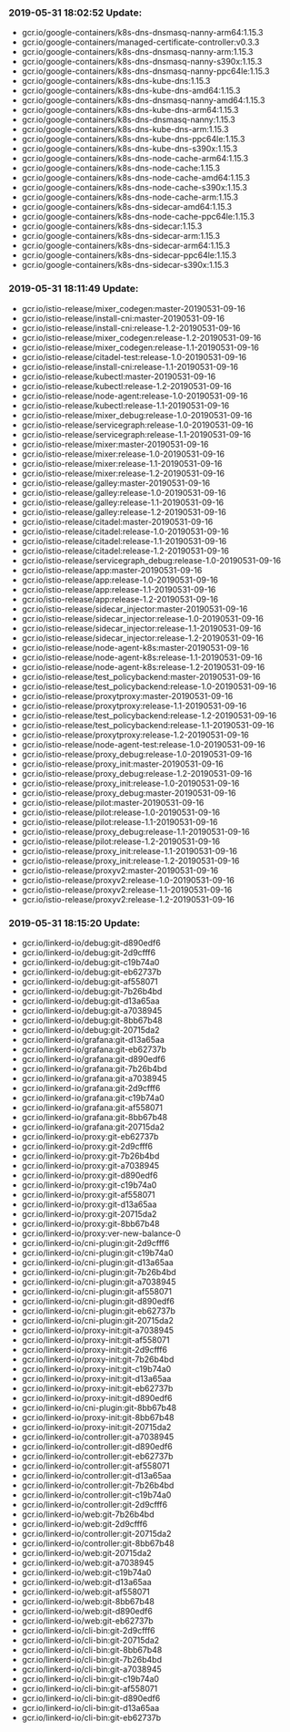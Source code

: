 ### 2019-05-31 18:02:52 Update:

- gcr.io/google-containers/k8s-dns-dnsmasq-nanny-arm64:1.15.3
- gcr.io/google-containers/managed-certificate-controller:v0.3.3
- gcr.io/google-containers/k8s-dns-dnsmasq-nanny-arm:1.15.3
- gcr.io/google-containers/k8s-dns-dnsmasq-nanny-s390x:1.15.3
- gcr.io/google-containers/k8s-dns-dnsmasq-nanny-ppc64le:1.15.3
- gcr.io/google-containers/k8s-dns-kube-dns:1.15.3
- gcr.io/google-containers/k8s-dns-kube-dns-amd64:1.15.3
- gcr.io/google-containers/k8s-dns-dnsmasq-nanny-amd64:1.15.3
- gcr.io/google-containers/k8s-dns-kube-dns-arm64:1.15.3
- gcr.io/google-containers/k8s-dns-dnsmasq-nanny:1.15.3
- gcr.io/google-containers/k8s-dns-kube-dns-arm:1.15.3
- gcr.io/google-containers/k8s-dns-kube-dns-ppc64le:1.15.3
- gcr.io/google-containers/k8s-dns-kube-dns-s390x:1.15.3
- gcr.io/google-containers/k8s-dns-node-cache-arm64:1.15.3
- gcr.io/google-containers/k8s-dns-node-cache:1.15.3
- gcr.io/google-containers/k8s-dns-node-cache-amd64:1.15.3
- gcr.io/google-containers/k8s-dns-node-cache-s390x:1.15.3
- gcr.io/google-containers/k8s-dns-node-cache-arm:1.15.3
- gcr.io/google-containers/k8s-dns-sidecar-amd64:1.15.3
- gcr.io/google-containers/k8s-dns-node-cache-ppc64le:1.15.3
- gcr.io/google-containers/k8s-dns-sidecar:1.15.3
- gcr.io/google-containers/k8s-dns-sidecar-arm:1.15.3
- gcr.io/google-containers/k8s-dns-sidecar-arm64:1.15.3
- gcr.io/google-containers/k8s-dns-sidecar-ppc64le:1.15.3
- gcr.io/google-containers/k8s-dns-sidecar-s390x:1.15.3
### 2019-05-31 18:11:49 Update:

- gcr.io/istio-release/mixer_codegen:master-20190531-09-16
- gcr.io/istio-release/install-cni:master-20190531-09-16
- gcr.io/istio-release/install-cni:release-1.2-20190531-09-16
- gcr.io/istio-release/mixer_codegen:release-1.2-20190531-09-16
- gcr.io/istio-release/mixer_codegen:release-1.1-20190531-09-16
- gcr.io/istio-release/citadel-test:release-1.0-20190531-09-16
- gcr.io/istio-release/install-cni:release-1.1-20190531-09-16
- gcr.io/istio-release/kubectl:master-20190531-09-16
- gcr.io/istio-release/kubectl:release-1.2-20190531-09-16
- gcr.io/istio-release/node-agent:release-1.0-20190531-09-16
- gcr.io/istio-release/kubectl:release-1.1-20190531-09-16
- gcr.io/istio-release/mixer_debug:release-1.0-20190531-09-16
- gcr.io/istio-release/servicegraph:release-1.0-20190531-09-16
- gcr.io/istio-release/servicegraph:release-1.1-20190531-09-16
- gcr.io/istio-release/mixer:master-20190531-09-16
- gcr.io/istio-release/mixer:release-1.0-20190531-09-16
- gcr.io/istio-release/mixer:release-1.1-20190531-09-16
- gcr.io/istio-release/mixer:release-1.2-20190531-09-16
- gcr.io/istio-release/galley:master-20190531-09-16
- gcr.io/istio-release/galley:release-1.0-20190531-09-16
- gcr.io/istio-release/galley:release-1.1-20190531-09-16
- gcr.io/istio-release/galley:release-1.2-20190531-09-16
- gcr.io/istio-release/citadel:master-20190531-09-16
- gcr.io/istio-release/citadel:release-1.0-20190531-09-16
- gcr.io/istio-release/citadel:release-1.1-20190531-09-16
- gcr.io/istio-release/citadel:release-1.2-20190531-09-16
- gcr.io/istio-release/servicegraph_debug:release-1.0-20190531-09-16
- gcr.io/istio-release/app:master-20190531-09-16
- gcr.io/istio-release/app:release-1.0-20190531-09-16
- gcr.io/istio-release/app:release-1.1-20190531-09-16
- gcr.io/istio-release/app:release-1.2-20190531-09-16
- gcr.io/istio-release/sidecar_injector:master-20190531-09-16
- gcr.io/istio-release/sidecar_injector:release-1.0-20190531-09-16
- gcr.io/istio-release/sidecar_injector:release-1.1-20190531-09-16
- gcr.io/istio-release/sidecar_injector:release-1.2-20190531-09-16
- gcr.io/istio-release/node-agent-k8s:master-20190531-09-16
- gcr.io/istio-release/node-agent-k8s:release-1.1-20190531-09-16
- gcr.io/istio-release/node-agent-k8s:release-1.2-20190531-09-16
- gcr.io/istio-release/test_policybackend:master-20190531-09-16
- gcr.io/istio-release/test_policybackend:release-1.0-20190531-09-16
- gcr.io/istio-release/proxytproxy:master-20190531-09-16
- gcr.io/istio-release/proxytproxy:release-1.1-20190531-09-16
- gcr.io/istio-release/test_policybackend:release-1.2-20190531-09-16
- gcr.io/istio-release/test_policybackend:release-1.1-20190531-09-16
- gcr.io/istio-release/proxytproxy:release-1.2-20190531-09-16
- gcr.io/istio-release/node-agent-test:release-1.0-20190531-09-16
- gcr.io/istio-release/proxy_debug:release-1.0-20190531-09-16
- gcr.io/istio-release/proxy_init:master-20190531-09-16
- gcr.io/istio-release/proxy_debug:release-1.2-20190531-09-16
- gcr.io/istio-release/proxy_init:release-1.0-20190531-09-16
- gcr.io/istio-release/proxy_debug:master-20190531-09-16
- gcr.io/istio-release/pilot:master-20190531-09-16
- gcr.io/istio-release/pilot:release-1.0-20190531-09-16
- gcr.io/istio-release/pilot:release-1.1-20190531-09-16
- gcr.io/istio-release/proxy_debug:release-1.1-20190531-09-16
- gcr.io/istio-release/pilot:release-1.2-20190531-09-16
- gcr.io/istio-release/proxy_init:release-1.1-20190531-09-16
- gcr.io/istio-release/proxy_init:release-1.2-20190531-09-16
- gcr.io/istio-release/proxyv2:master-20190531-09-16
- gcr.io/istio-release/proxyv2:release-1.0-20190531-09-16
- gcr.io/istio-release/proxyv2:release-1.1-20190531-09-16
- gcr.io/istio-release/proxyv2:release-1.2-20190531-09-16
### 2019-05-31 18:15:20 Update:

- gcr.io/linkerd-io/debug:git-d890edf6
- gcr.io/linkerd-io/debug:git-2d9cfff6
- gcr.io/linkerd-io/debug:git-c19b74a0
- gcr.io/linkerd-io/debug:git-eb62737b
- gcr.io/linkerd-io/debug:git-af558071
- gcr.io/linkerd-io/debug:git-7b26b4bd
- gcr.io/linkerd-io/debug:git-d13a65aa
- gcr.io/linkerd-io/debug:git-a7038945
- gcr.io/linkerd-io/debug:git-8bb67b48
- gcr.io/linkerd-io/debug:git-20715da2
- gcr.io/linkerd-io/grafana:git-d13a65aa
- gcr.io/linkerd-io/grafana:git-eb62737b
- gcr.io/linkerd-io/grafana:git-d890edf6
- gcr.io/linkerd-io/grafana:git-7b26b4bd
- gcr.io/linkerd-io/grafana:git-a7038945
- gcr.io/linkerd-io/grafana:git-2d9cfff6
- gcr.io/linkerd-io/grafana:git-c19b74a0
- gcr.io/linkerd-io/grafana:git-af558071
- gcr.io/linkerd-io/grafana:git-8bb67b48
- gcr.io/linkerd-io/grafana:git-20715da2
- gcr.io/linkerd-io/proxy:git-eb62737b
- gcr.io/linkerd-io/proxy:git-2d9cfff6
- gcr.io/linkerd-io/proxy:git-7b26b4bd
- gcr.io/linkerd-io/proxy:git-a7038945
- gcr.io/linkerd-io/proxy:git-d890edf6
- gcr.io/linkerd-io/proxy:git-c19b74a0
- gcr.io/linkerd-io/proxy:git-af558071
- gcr.io/linkerd-io/proxy:git-d13a65aa
- gcr.io/linkerd-io/proxy:git-20715da2
- gcr.io/linkerd-io/proxy:git-8bb67b48
- gcr.io/linkerd-io/proxy:ver-new-balance-0
- gcr.io/linkerd-io/cni-plugin:git-2d9cfff6
- gcr.io/linkerd-io/cni-plugin:git-c19b74a0
- gcr.io/linkerd-io/cni-plugin:git-d13a65aa
- gcr.io/linkerd-io/cni-plugin:git-7b26b4bd
- gcr.io/linkerd-io/cni-plugin:git-a7038945
- gcr.io/linkerd-io/cni-plugin:git-af558071
- gcr.io/linkerd-io/cni-plugin:git-d890edf6
- gcr.io/linkerd-io/cni-plugin:git-eb62737b
- gcr.io/linkerd-io/cni-plugin:git-20715da2
- gcr.io/linkerd-io/proxy-init:git-a7038945
- gcr.io/linkerd-io/proxy-init:git-af558071
- gcr.io/linkerd-io/proxy-init:git-2d9cfff6
- gcr.io/linkerd-io/proxy-init:git-7b26b4bd
- gcr.io/linkerd-io/proxy-init:git-c19b74a0
- gcr.io/linkerd-io/proxy-init:git-d13a65aa
- gcr.io/linkerd-io/proxy-init:git-eb62737b
- gcr.io/linkerd-io/proxy-init:git-d890edf6
- gcr.io/linkerd-io/cni-plugin:git-8bb67b48
- gcr.io/linkerd-io/proxy-init:git-8bb67b48
- gcr.io/linkerd-io/proxy-init:git-20715da2
- gcr.io/linkerd-io/controller:git-a7038945
- gcr.io/linkerd-io/controller:git-d890edf6
- gcr.io/linkerd-io/controller:git-eb62737b
- gcr.io/linkerd-io/controller:git-af558071
- gcr.io/linkerd-io/controller:git-d13a65aa
- gcr.io/linkerd-io/controller:git-7b26b4bd
- gcr.io/linkerd-io/controller:git-c19b74a0
- gcr.io/linkerd-io/controller:git-2d9cfff6
- gcr.io/linkerd-io/web:git-7b26b4bd
- gcr.io/linkerd-io/web:git-2d9cfff6
- gcr.io/linkerd-io/controller:git-20715da2
- gcr.io/linkerd-io/controller:git-8bb67b48
- gcr.io/linkerd-io/web:git-20715da2
- gcr.io/linkerd-io/web:git-a7038945
- gcr.io/linkerd-io/web:git-c19b74a0
- gcr.io/linkerd-io/web:git-d13a65aa
- gcr.io/linkerd-io/web:git-af558071
- gcr.io/linkerd-io/web:git-8bb67b48
- gcr.io/linkerd-io/web:git-d890edf6
- gcr.io/linkerd-io/web:git-eb62737b
- gcr.io/linkerd-io/cli-bin:git-2d9cfff6
- gcr.io/linkerd-io/cli-bin:git-20715da2
- gcr.io/linkerd-io/cli-bin:git-8bb67b48
- gcr.io/linkerd-io/cli-bin:git-7b26b4bd
- gcr.io/linkerd-io/cli-bin:git-a7038945
- gcr.io/linkerd-io/cli-bin:git-c19b74a0
- gcr.io/linkerd-io/cli-bin:git-af558071
- gcr.io/linkerd-io/cli-bin:git-d890edf6
- gcr.io/linkerd-io/cli-bin:git-d13a65aa
- gcr.io/linkerd-io/cli-bin:git-eb62737b
